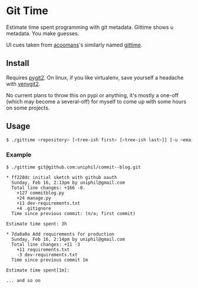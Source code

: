 Git Time
========

Estimate time spent programming with git metadata. Gittime shows u metadata.
You make guesses.

UI cues taken from [acoomans](https://github.com/acoomans)'s similarly named
[gittime](https://github.com/acoomans/gittime).


Install
-------

Requires [pygit2](https://github.com/libgit2/pygit2). On linux, if you like
virtualenv, save yourself a headache with [venvgit2](https://github.com/uniphil/venvgit2).

No current plans to throw this on pypi or anything, it's mostly a one-off (which
may become a several-off) for myself to come up with some hours on some projects.


Usage
-----

```bash
$ ./gittime <repository> [<tree-ish first> [<tree-ish last>]] [-u <email>]
```

### Example

```
$ ./gittime git@github.com:uniphil/commit--blog.git

* ff228dc initial sketch with github oauth
  Sunday, Feb 16, 2:13pm by uniphil@gmail.com
  Total line changes: +166 -0.
    +127 commitblog.py
    +24 manage.py
    +11 dev-requirements.txt
    +4 .gitignore
  Time since previous commit: (n/a; first commit)
  
Estimate time spent: 3h

* 7da8a0a Add requirements for production
  Sunday, Feb 16, 2:14pm by uniphil@gmail.com
  Total line changes: +11 -3
    +11 requirements.txt
    -3 dev-requirements.txt
  Time since previous commit 1m

Estimate time spent[1m]:

... and so on
```
